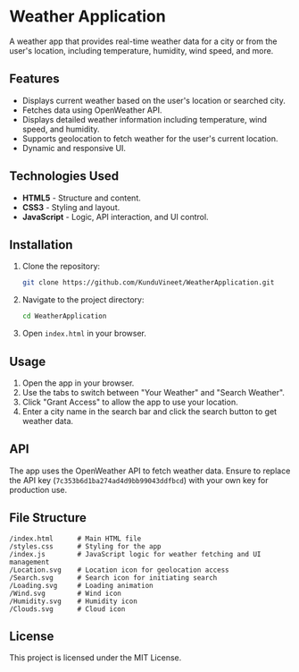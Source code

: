 
# Weather Application

A weather app that provides real-time weather data for a city or from the user's location, including temperature, humidity, wind speed, and more.

## Features

- Displays current weather based on the user's location or searched city.
- Fetches data using OpenWeather API.
- Displays detailed weather information including temperature, wind speed, and humidity.
- Supports geolocation to fetch weather for the user's current location.
- Dynamic and responsive UI.

## Technologies Used

- **HTML5** - Structure and content.
- **CSS3** - Styling and layout.
- **JavaScript** - Logic, API interaction, and UI control.

## Installation

1. Clone the repository:
   ```bash
   git clone https://github.com/KunduVineet/WeatherApplication.git
   ```
2. Navigate to the project directory:
   ```bash
   cd WeatherApplication
   ```
3. Open `index.html` in your browser.

## Usage

1. Open the app in your browser.
2. Use the tabs to switch between "Your Weather" and "Search Weather".
3. Click "Grant Access" to allow the app to use your location.
4. Enter a city name in the search bar and click the search button to get weather data.

## API

The app uses the OpenWeather API to fetch weather data. Ensure to replace the API key (`7c353b6d1ba274ad4d9bb99043ddfbcd`) with your own key for production use.

## File Structure

```
/index.html      # Main HTML file
/styles.css      # Styling for the app
/index.js        # JavaScript logic for weather fetching and UI management
/Location.svg    # Location icon for geolocation access
/Search.svg      # Search icon for initiating search
/Loading.svg     # Loading animation
/Wind.svg        # Wind icon
/Humidity.svg    # Humidity icon
/Clouds.svg      # Cloud icon
```

## License

This project is licensed under the MIT License.
